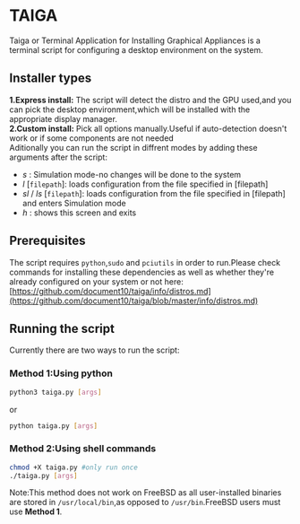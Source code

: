 # TAIGA
Taiga or Terminal Application for Installing Graphical Appliances is a terminal script for configuring a desktop environment on the system.
## Installer types
**1.Express install:** The script will detect the distro and the GPU used,and you can pick the desktop environment,which will be installed with the appropriate display manager.  
**2.Custom install:** Pick all options manually.Useful if auto-detection doesn't work or if some components are not needed  
Aditionally you can run the script in diffrent modes by adding these arguments after the script:  
- *s* : Simulation mode-no changes will be done to the system
- *l* [`filepath`]: loads configuration from the file specified in [filepath]
- *sl* / *ls* [`filepath`]: loads configuration from the file specified in [filepath] and enters Simulation mode
- *h* : shows this screen and exits
## Prerequisites
The script requires `python`,`sudo` and `pciutils` in order to run.Please check commands for installing these dependencies as well as whether they're already configured on your system or not here:  
[https://github.com/document10/taiga/info/distros.md](https://github.com/document10/taiga/blob/master/info/distros.md)
## Running the script
Currently there are two ways to run the script:  
### Method 1:Using python
```sh
python3 taiga.py [args]
```
or
```sh
python taiga.py [args]
```
### Method 2:Using shell commands
```sh
chmod +X taiga.py #only run once
./taiga.py [args]
```
Note:This method does not work on FreeBSD as all user-installed binaries are stored in `/usr/local/bin`,as opposed to `/usr/bin`.FreeBSD users must use **Method 1**.  
